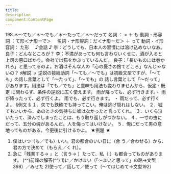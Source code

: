 ```yaml
---
title:
description
component:ContentPage
---
```



198.＊～ても／＊～でも／＊～たって／＊～だって
名詞 ： × ＋ も
動詞・形容詞 ：て形＜ナ形ーで＞    
名詞・ナ形容詞：だ＜ナ形ーだ＞ ＋ って
動詞・イ形容詞： た形    
♪会話 ♪
李：どうしても、日本人の習慣には溶け込めないなあ。 良子：どんなところが？
李：不満があっても何も言わないくせに、酒が入ると上司の悪口ばかり。会社では猫をかぶっているんだ。 良子：「長いものには巻かれろ」と思ってるのよ。お酒はそんな人の「心の憂さの捨てどころ」なんじゃないの？
♯解説 ♭
逆説の接続助詞「～ても／～でも」は初級文型ですが、「～ても」の話し言葉として「～たって」、「～でも」の 話し言葉として「～だって」があります。用法は「ても／でも」と意味も用法も変わりませんから、仮定・既定 に関わらず、条件の逆説に広く使えます。
雨が降っても、必ず行きます。・ 雨が降ったって、必ず行くよ。 雨でも、必ず行きます。 ・ 雨だって、必ず行くよ。
§例文 §
１．矢でも鉄砲でも持ってこい。俺は逃げ隠れはしない。
２．嘘でもいいから、あのときの気持ちに嘘はなかったと言ってくれ。
３．いくら泣いたって、済んでしまったことは、もう取り返しがつかない。
４．一寸の虫にだって、五分の魂があるんだ。人を侮ってはいけない。
５．俺にだって男の意地ってものがある。今更後に引けるかよ。
★例題 ★
1) 僕はいつ（も／でも）いい。君の都合のいい日に（合 う／合わせる）から、君の方で決めて（もらえ／く
れ）。    
2) 急に「残業する→ 」と（言う→ ）たって、私（ ）も都合ってものがあります。
(^^)前課の解答(^^)
1)に／かけまい（「～まいと思って」の略→文型398）／みせた
2)使って／話して／使って（～てはじめて→文型192）

